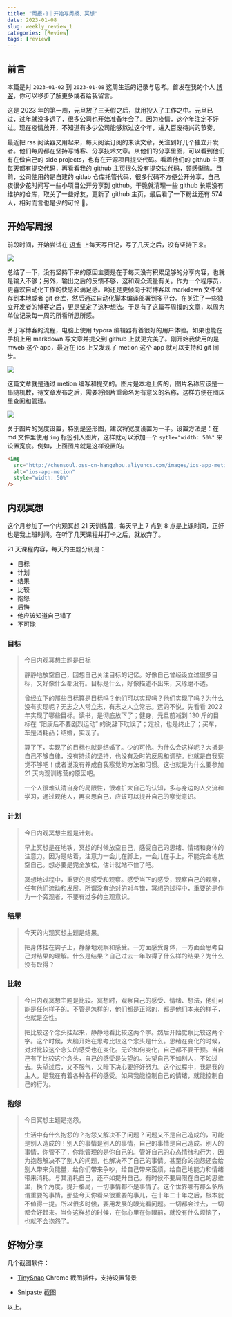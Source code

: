 ```yaml
---
title: "周报-1｜开始写周报、冥想"
date: 2023-01-08
slug: weekly_review_1
categories: [Review]
tags: [review]
---
```


## 前言

本篇是对 `2023-01-02` 到 `2023-01-08` 这周生活的记录与思考。首发在我的个人 [博客](https://blog.chensoul.cc/)，你可以移步了解更多或者给我留言。

这是 2023 年的第一周，元旦放了三天假之后，就用投入了工作之中。元旦已过，过年就没多远了，很多公司也开始准备年会了。因为疫情，这个年注定不好过。现在疫情放开，不知道有多少公司能够熬过这个年，进入百废待兴的节奏。

最近把 rss 阅读器又用起来，每天阅读订阅的未读文章，关注到好几个独立开发者。他们每周都在坚持写博客、分享技术文章。从他们的分享里面，可以看到他们有在做自己的 side projects，也有在开源项目提交代码。看着他们的 github 主页每天都有提交代码，再看看我的 github 主页很久没有提交过代码，顿感惭愧。目前，公司使用的是自建的 gitlab 仓库托管代码，很多代码不方便公开分享，自己夜很少花时间写一些小项目公开分享到 github。干脆就清理一些 github 长期没有维护的仓库，取关了一些好友，更新了 github 主页，最后看了一下粉丝还有 574 人，相对而言也是少的可怜 🥺。

## 开始写周报

前段时间，开始尝试在 [语雀](https://www.yuque.com/chensoul) 上每天写日记，写了几天之后，没有坚持下来。

![](../../../static/images/yuque-life-note.webp)

总结了一下，没有坚持下来的原因主要是在于每天没有积累足够的分享内容，也就是输入不够；另外，输出之后的反馈不够，这和观众流量有关。作为一个程序员，更喜欢自动化工作的快感和满足感。哟还是更倾向于将博客以 markdown 文件保存到本地或者 git 仓库，然后通过自动化脚本编译部署到多平台。在关注了一些独立开发者的博客之后，更是坚定了这种想法。于是有了这篇写周报的文章，以周为单位记录每一周的所看所思所感。

关于写博客的流程，电脑上使用 typora 编辑器有着很好的用户体验。如果也能在手机上用 markdown 写文章并提交到 github 上就更完美了。刚开始我使用的是 mweb 这个 app，最近在 ios 上又发现了 metion 这个 app 就可以支持和 git 同步。

![](../../../static/images/ios-app-metion.webp)

这篇文章就是通过 metion 编写和提交的。图片是本地上传的，图片名称应该是一串随机数，待文章发布之后，需要将图片重命名为有意义的名称，这样方便在图床里查阅和管理。

![](../../../static/images/metion-writing-first-blog.webp)

关于图片的宽度设置，特别是竖形图，建议将宽度设置为一半。设置方法是：在 md 文件里使用 `img` 标签引入图片，这样就可以添加一个 `sytle="width: 50%"` 来设置宽度。例如，上面图片就是这样设置的。

```html
<img
  src="http://chensoul.oss-cn-hangzhou.aliyuncs.com/images/ios-app-metion.webp"
  alt="ios-app-metion"
  style="width: 50%"
/>
```

## 内观冥想

这个月参加了一个内观冥想 21 天训练营，每天早上 7 点到 8 点是上课时间，正好也是我上班时间。在听了几天课程并打卡之后，就放弃了。

21 天课程内容，每天的主题分别是：

- 目标
- 计划
- 结果
- 比较
- 抱怨
- 后悔
- 他应该知道自己错了
- 不可能

### 目标

> 今日内观冥想主题是目标
>
> 静静地放空自己，回想自己关注目标的记忆。好像自己曾经设立过很多目标，又好像什么都没有。目标是什么，好像描述不出来，又琢磨不透。
>
> 曾经立下的那些目标算是目标吗？他们可以实现吗？他们实现了吗？为什么没有实现呢？无志之人常立志，有志之人立常志。远的不说，先看看 2022 年实现了哪些目标。读书，是彻底放下了；健身，元旦前减到 130 斤的目标在 “阳康后不要剧烈运动” 的说辞下耽误了；定投，也是终止了；买车，车是消耗品；结婚，实现了。
>
> 算了下，实现了的目标也就是结婚了。少的可怜。为什么会这样呢？大抵是自己不够自律，没有持续的坚持，也没有及时的反思和调整。也就是自我察觉不够吧！或者说没有养成自我察觉的方法和习惯。这也就是为什么要参加 21 天内观训练营的原因吧。
>
> 一个人很难认清自身的局限性，很难扩大自己的认知，多与身边的人交流和学习，通过观他人，再来思自己，应该可以提升自己的察觉意识。

### 计划

> 今日内观冥想主题是计划。
>
> 早上冥想是在地铁，冥想的时候放空自己，感受自己的思绪、情绪和身体的注意力。因为是站着，注意力一会儿在脚上，一会儿在手上，不能完全地放空自己。想必要是完全放松，估计就站不住了吧。
>
> 冥想地过程中，重要的是感受和观察。感受当下的感受，观察自己的观察，任有他们流动和发展。所谓没有绝对的对与错，冥想的过程中，重要的是作为一个旁观者，不要有过多的主观意识。

### 结果

> 今天的内观冥想主题是结果。
>
> 把身体挂在钩子上，静静地观察和感受。一方面感受身体，一方面会思考自己对结果的理解。什么是结果？自己过去一年取得了什么样的结果？为什么没有取得？

### 比较

> 今日内观冥想主题是比较。冥想时，观察自己的感受、情绪、想法，他们可能是任何样子的。不管是怎样的，他们都是正常的，都是他们本来的样子，也就是空性。
>
> 把比较这个念头挂起来，静静地看比较这两个字。然后开始觉察比较这两个字。这个时候，大脑开始在思考比较这个念头是什么。思绪在变化的时候，对对比较这个念头的感受也在变化。无论如何变化，自己都不要干预。当自己有了比较这个念头，自己的感受是失望的。失望自己不如别人，不如过去。失望过后，又不服气，又暗下决心要好好努力。这个过程中，我是我的主人，是我在有着各种各样的感受。如果我能控制自己的情绪，就能控制自己的行为。

### 抱怨

> 今日冥想主题是抱怨。
>
> 生活中有什么抱怨的？抱怨又解决不了问题？问题又不是自己造成的，可能是别人造成的！别人的事情是别人的事情，自己的事情是自己造成。别人的事情，你管不了，你能管理的是你自己的。管好自己的心态情绪和行为，因为抱怨解决不了别人的问题，也解决不了自己的事情。甚至你的抱怨还会给别人带来负能量，给你们带来争吵，给自己带来蛮烦，给自己地能力和情绪带来消耗。与其消耗自己，还不如提升自己。有时候不要局限在自己的思维里，换个角度，提升格局，一切事情都不是事情了。这个世界哪有那么多所谓重要的事情。那些今天你看来很重要的事儿，在十年二十年之后，根本就不值得一提。所以很多时候，要用发展的眼光看问题。一切都会过去，一切都会好起来。当你这样想的时候，在你心里在你眼前，就没有什么烦恼了，也就不会抱怨了。

## 好物分享

几个截图软件：

- [TinySnap](https://immmmm.com/chrome-extensions-tinysnap/) Chrome 截图插件，支持设置背景

- Snipaste 截图

以上。
